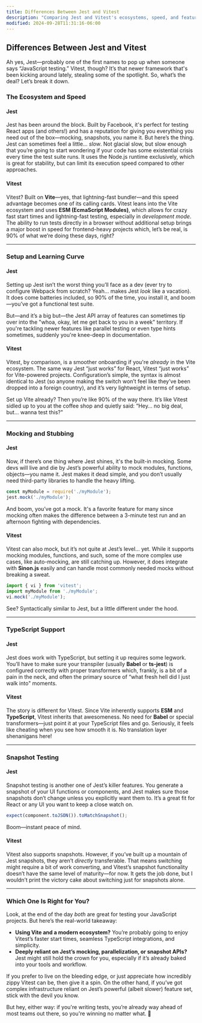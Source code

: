 ```yaml
---
title: Differences Between Jest and Vitest
description: "Comparing Jest and Vitest's ecosystems, speed, and features."
modified: 2024-09-28T11:31:16-06:00
---
```


## Differences Between Jest and Vitest

Ah yes, Jest—probably one of the first names to pop up when someone says “JavaScript testing.” Vitest, though? It’s that newer framework that's been kicking around lately, stealing some of the spotlight. So, what’s the deal? Let’s break it down.

### The Ecosystem and Speed

#### Jest

Jest has been around the block. Built by Facebook, it's perfect for testing React apps (and others!) and has a reputation for giving you everything you need out of the box—mocking, snapshots, you name it. But here’s the thing. Jest can sometimes feel a little… *slow*. Not glacial slow, but slow enough that you’re going to start wondering if your code has some existential crisis every time the test suite runs. It uses the Node.js runtime exclusively, which is great for stability, but can limit its execution speed compared to other approaches.

#### Vitest

Vitest? Built on **Vite**—yes, that lightning-fast bundler—and this speed advantage becomes one of its calling cards. Vitest leans into the Vite ecosystem and uses **ESM (EcmaScript Modules)**, which allows for crazy fast start times and lightning-fast testing, especially in *development mode*. The ability to run tests directly in a browser without additional setup brings a major boost in speed for frontend-heavy projects which, let’s be real, is 90% of what we’re doing these days, right?

***

### Setup and Learning Curve

#### Jest

Setting up Jest isn’t the worst thing you’ll face as a dev (ever try to configure Webpack from scratch? Yeah… makes Jest *look* like a vacation). It does come batteries included, so 90% of the time, you install it, and boom—you’ve got a functional test suite.

But—and it’s a big but—the Jest API array of features can sometimes tip over into the "whoa, okay, let me get back to you in a week" territory. If you're tackling newer features like parallel testing or even type hints sometimes, suddenly you're knee-deep in documentation.

#### Vitest

Vitest, by comparison, is a smoother onboarding if you're *already* in the Vite ecosystem. The same way Jest “just works” for React, Vitest “just works” for Vite-powered projects. Configuration’s simple, the syntax is almost identical to Jest (so anyone making the switch won’t feel like they’ve been dropped into a foreign country), and it’s very lightweight in terms of setup.

Set up Vite already? Then you’re like 90% of the way there. It’s like Vitest sidled up to you at the coffee shop and quietly said: “Hey… no big deal, but… wanna test this?"

***

### Mocking and Stubbing

#### Jest

Now, if there’s one thing where Jest shines, it's the built-in mocking. Some devs will live and die by Jest’s powerful ability to mock modules, functions, objects—you name it. Jest makes it dead simple, and you don’t usually need third-party libraries to handle the heavy lifting.

```javascript
const myModule = require('./myModule');
jest.mock('./myModule');
```

And boom, you’ve got a mock. It's a favorite feature for many since mocking often makes the difference between a 3-minute test run and an afternoon fighting with dependencies.

#### Vitest

Vitest can also mock, but it’s not quite at Jest’s level… yet. While it supports mocking modules, functions, and such, some of the more complex use cases, like auto-mocking, are still catching up. However, it does integrate with **Sinon.js** easily and can handle most commonly needed mocks without breaking a sweat.

```javascript
import { vi } from 'vitest';
import myModule from './myModule';
vi.mock('./myModule');
```

See? Syntactically similar to Jest, but a little different under the hood.

***

### TypeScript Support

#### Jest

Jest does work with TypeScript, but setting it up requires some legwork. You’ll have to make sure your transpiler (usually **Babel** or **ts-jest**) is configured correctly with proper transformers which, frankly, is a bit of a pain in the neck, and often the primary source of “what fresh hell did I just walk into" moments.

#### Vitest

The story is different for Vitest. Since Vite inherently supports **ESM** and **TypeScript**, Vitest inherits that awesomeness. No need for **Babel** or special transformers—just point it at your TypeScript files and go. Seriously, it feels like cheating when you see how smooth it is. No translation layer shenanigans here!

***

### Snapshot Testing

#### Jest

Snapshot testing is another one of Jest’s killer features. You generate a snapshot of your UI functions or components, and Jest makes sure those snapshots don’t change unless you explicitly want them to. It’s a great fit for React or any UI you want to keep a close watch on.

```javascript
expect(component.toJSON()).toMatchSnapshot();
```

Boom—instant peace of mind.

#### Vitest

Vitest also supports snapshots. However, if you’ve built up a mountain of Jest snapshots, they aren’t *directly* transferable. That means switching might require a bit of work converting, and Vitest’s snapshot functionality doesn’t have the same level of maturity—for now. It gets the job done, but I wouldn’t print the victory cake about switching just for snapshots alone.

***

### Which One Is Right for You?

Look, at the end of the day *both* are great for testing your JavaScript projects. But here’s the real-world takeaway:

- **Using Vite and a modern ecosystem?** You’re probably going to enjoy Vitest’s faster start times, seamless TypeScript integrations, and simplicity.
- **Deeply reliant on Jest’s mocking, parallelization, or snapshot APIs?** Jest might still hold the crown for you, especially if it’s already baked into your tools and workflow.

If you prefer to live on the bleeding edge, or just appreciate how incredibly zippy Vitest can be, then give it a spin. On the other hand, if you’ve got complex infrastructure reliant on Jest’s powerful (albeit slower) feature set, stick with the devil you know.

But hey, either way: if you're writing tests, you’re already way ahead of most teams out there, so you're winning no matter what. 🎉

```ts
```
